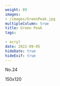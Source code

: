 ```yaml
---
weight: 89
images:
- /images/GreenPeak.jpg
multipleColumn: true
title: Green Peak
tags:
 
- acryl
date: 2022-09-05
hideDate: true
hideExif: true
---
```

<p>
No.24
</p>
<p>
150x120
</p>